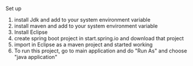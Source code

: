 Set up
1. install Jdk and add to your system environment variable
2. install maven and add to your system environment variable
3. Install Eclipse
4. create spring boot project in start.spring.io and download that project
5. import in Eclipse as a maven project and started working
6. To run this project, go to main application and do  "Run As" and choose "java application"